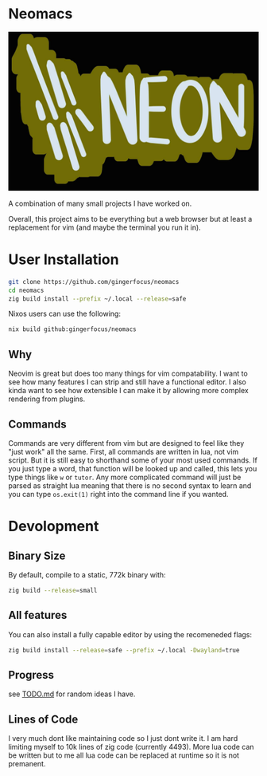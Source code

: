 # Neomacs
![Neomacs Banner Logo](./etc/branding/logo.jpg)

A combination of many small projects I have worked on.

Overall, this project aims to be everything but a web browser but at least a
replacement for vim (and maybe the terminal you run it in).

# User Installation
```sh
git clone https://github.com/gingerfocus/neomacs
cd neomacs
zig build install --prefix ~/.local --release=safe
```

Nixos users can use the following:
```sh
nix build github:gingerfocus/neomacs
```

## Why
Neovim is great but does too many things for vim compatability. I want to see
how many features I can strip and still have a functional editor. I also kinda
want to see how extensible I can make it by allowing more complex rendering
from plugins.

## Commands
Commands are very different from vim but are designed to feel like they "just
work" all the same. First, all commands are written in lua, not vim script. But
it is still easy to shorthand some of your most used commands. If you just type
a word, that function will be looked up and called, this lets you type things
like `w` or `tutor`. Any more complicated command will just be parsed as
straight lua meaning that there is no second syntax to learn and you can type
`os.exit(1)` right into the command line if you wanted.

# Devolopment
## Binary Size
By default, compile to a static, 772k binary with:
```sh
zig build --release=small
```


## All features
You can also install a fully capable editor by using the recomeneded flags:
```bash
zig build install --release=safe --prefix ~/.local -Dwayland=true
```

## Progress
see [TODO.md](./etc/docs/TODO.md) for random ideas I have.

## Lines of Code
I very much dont like maintaining code so I just dont write it. I am hard
limiting myself to 10k lines of zig code (currently 4493). More lua code can be
written but to me all lua code can be replaced at runtime so it is not
premanent.

